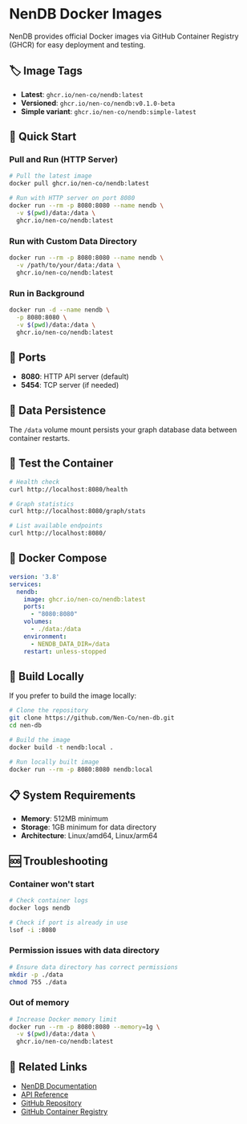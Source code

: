 # NenDB Docker Images

NenDB provides official Docker images via GitHub Container Registry (GHCR) for easy deployment and testing.

## 🏷️ Image Tags

- **Latest**: `ghcr.io/nen-co/nendb:latest`
- **Versioned**: `ghcr.io/nen-co/nendb:v0.1.0-beta`
- **Simple variant**: `ghcr.io/nen-co/nendb:simple-latest`

## 🚀 Quick Start

### Pull and Run (HTTP Server)
```bash
# Pull the latest image
docker pull ghcr.io/nen-co/nendb:latest

# Run with HTTP server on port 8080
docker run --rm -p 8080:8080 --name nendb \
  -v $(pwd)/data:/data \
  ghcr.io/nen-co/nendb:latest
```

### Run with Custom Data Directory
```bash
docker run --rm -p 8080:8080 --name nendb \
  -v /path/to/your/data:/data \
  ghcr.io/nen-co/nendb:latest
```

### Run in Background
```bash
docker run -d --name nendb \
  -p 8080:8080 \
  -v $(pwd)/data:/data \
  ghcr.io/nen-co/nendb:latest
```

## 🔌 Ports

- **8080**: HTTP API server (default)
- **5454**: TCP server (if needed)

## 📁 Data Persistence

The `/data` volume mount persists your graph database data between container restarts.

## 🧪 Test the Container

```bash
# Health check
curl http://localhost:8080/health

# Graph statistics
curl http://localhost:8080/graph/stats

# List available endpoints
curl http://localhost:8080/
```

## 🐳 Docker Compose

```yaml
version: '3.8'
services:
  nendb:
    image: ghcr.io/nen-co/nendb:latest
    ports:
      - "8080:8080"
    volumes:
      - ./data:/data
    environment:
      - NENDB_DATA_DIR=/data
    restart: unless-stopped
```

## 🔧 Build Locally

If you prefer to build the image locally:

```bash
# Clone the repository
git clone https://github.com/Nen-Co/nen-db.git
cd nen-db

# Build the image
docker build -t nendb:local .

# Run locally built image
docker run --rm -p 8080:8080 nendb:local
```

## 📋 System Requirements

- **Memory**: 512MB minimum
- **Storage**: 1GB minimum for data directory
- **Architecture**: Linux/amd64, Linux/arm64

## 🆘 Troubleshooting

### Container won't start
```bash
# Check container logs
docker logs nendb

# Check if port is already in use
lsof -i :8080
```

### Permission issues with data directory
```bash
# Ensure data directory has correct permissions
mkdir -p ./data
chmod 755 ./data
```

### Out of memory
```bash
# Increase Docker memory limit
docker run --rm -p 8080:8080 --memory=1g \
  -v $(pwd)/data:/data \
  ghcr.io/nen-co/nendb:latest
```

## 🔗 Related Links

- [NenDB Documentation](https://nen-co.github.io/docs/nendb/)
- [API Reference](https://nen-co.github.io/docs/nendb/api/)
- [GitHub Repository](https://github.com/Nen-Co/nen-db)
- [GitHub Container Registry](https://ghcr.io/nen-co/nendb)
